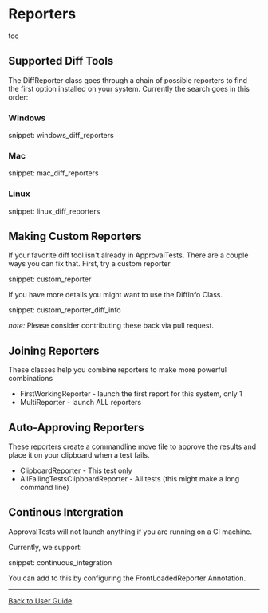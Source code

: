 # Reporters

toc


## Supported Diff Tools

The DiffReporter class goes through a chain of possible reporters to find the first option installed on your system. Currently the search goes in this order:


### Windows

snippet: windows_diff_reporters


### Mac

snippet: mac_diff_reporters


### Linux

snippet: linux_diff_reporters


## Making Custom Reporters

If your favorite diff tool isn't already in ApprovalTests. There are a couple ways you can fix that. First, try a custom reporter

snippet: custom_reporter

If you have more details you might want to use the DiffInfo Class.

snippet: custom_reporter_diff_info

*note:* Please consider contributing these back via pull request.


## Joining Reporters

These classes help you combine reporters to make more powerful combinations

* FirstWorkingReporter - launch the first report for this system, only 1
* MultiReporter - launch ALL reporters


## Auto-Approving Reporters

These reporters create a commandline move file to approve the results and place it on your clipboard when a test fails.

* ClipboardReporter - This test only
* AllFailingTestsClipboardReporter - All tests (this might make a long command line)


## Continous Intergration

ApprovalTests will not launch anything if you are running on a CI machine.

Currently, we support:

snippet: continuous_integration

You can add to this by configuring the FrontLoadedReporter Annotation.

---

[Back to User Guide](/doc/README.md#top)